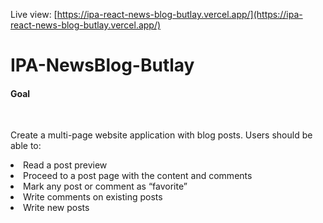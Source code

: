 Live view: [https://ipa-react-news-blog-butlay.vercel.app/](https://ipa-react-news-blog-butlay.vercel.app/)

# IPA-NewsBlog-Butlay

<h4>Goal</h4>
<br />
<p>Create a multi-page website application with blog posts.
Users should be able to:</p>
<li>Read a post preview</li>
<li>Proceed to a post page with the content and comments</li>
<li>Mark any post or comment as “favorite”</li>
<li>Write comments on existing posts</li>
<li>Write new posts</li>
